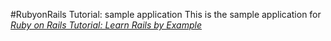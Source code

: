 #RubyonRails Tutorial: sample application
This is the sample application for
[*Ruby on Rails Tutorial: Learn Rails by Example*](http://railstutorial.org/)
